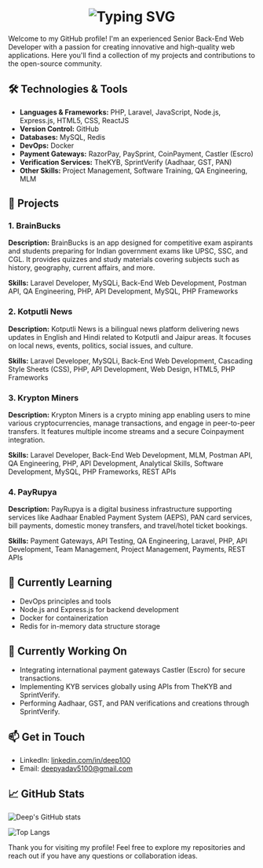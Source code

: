 <div align="center">
    <h1>
        <img src="https://readme-typing-svg.herokuapp.com?font=Jetbrains+mono&size=40&duration=3000&color=33FF33&center=true&vCenter=true&width=435&lines=Hey..+I'm+Deep;This+is..;..my+Github..;" alt="Typing SVG"/>
    </h1>
</div>

Welcome to my GitHub profile! I'm an experienced Senior Back-End Web Developer with a passion for creating innovative and high-quality web applications. Here you'll find a collection of my projects and contributions to the open-source community.

## 🛠️ Technologies & Tools

- **Languages & Frameworks:** PHP, Laravel, JavaScript, Node.js, Express.js, HTML5, CSS, ReactJS
- **Version Control:** GitHub
- **Databases:** MySQL, Redis
- **DevOps:** Docker
- **Payment Gateways:** RazorPay, PaySprint, CoinPayment, Castler (Escro)
- **Verification Services:** TheKYB, SprintVerify (Aadhaar, GST, PAN)
- **Other Skills:** Project Management, Software Training, QA Engineering, MLM

## 🚀 Projects

### 1. BrainBucks

**Description:** BrainBucks is an app designed for competitive exam aspirants and students preparing for Indian government exams like UPSC, SSC, and CGL. It provides quizzes and study materials covering subjects such as history, geography, current affairs, and more.

**Skills:** Laravel Developer, MySQLi, Back-End Web Development, Postman API, QA Engineering, PHP, API Development, MySQL, PHP Frameworks

### 2. Kotputli News

**Description:** Kotputli News is a bilingual news platform delivering news updates in English and Hindi related to Kotputli and Jaipur areas. It focuses on local news, events, politics, social issues, and culture.

**Skills:** Laravel Developer, MySQLi, Back-End Web Development, Cascading Style Sheets (CSS), PHP, API Development, Web Design, HTML5, PHP Frameworks

### 3. Krypton Miners

**Description:** Krypton Miners is a crypto mining app enabling users to mine various cryptocurrencies, manage transactions, and engage in peer-to-peer transfers. It features multiple income streams and a secure Coinpayment integration.

**Skills:** Laravel Developer, Back-End Web Development, MLM, Postman API, QA Engineering, PHP, API Development, Analytical Skills, Software Development, MySQL, PHP Frameworks, REST APIs

### 4. PayRupya

**Description:** PayRupya is a digital business infrastructure supporting services like Aadhaar Enabled Payment System (AEPS), PAN card services, bill payments, domestic money transfers, and travel/hotel ticket bookings.

**Skills:** Payment Gateways, API Testing, QA Engineering, Laravel, PHP, API Development, Team Management, Project Management, Payments, REST APIs

## 🌱 Currently Learning

- DevOps principles and tools
- Node.js and Express.js for backend development
- Docker for containerization
- Redis for in-memory data structure storage

## 💼 Currently Working On

- Integrating international payment gateways Castler (Escro) for secure transactions.
- Implementing KYB services globally using APIs from TheKYB and SprintVerify.
- Performing Aadhaar, GST, and PAN verifications and creations through SprintVerify.

## 📫 Get in Touch

- LinkedIn: [linkedin.com/in/deep100](https://www.linkedin.com/in/deep100)
- Email: [deepyadav5100@gmail.com](mailto:deepyadav5100@gmail.com)

## 📈 GitHub Stats

![Deep's GitHub stats](https://github-readme-stats.vercel.app/api?username=CodeWithHarry&show_icons=true&theme=radical)

![Top Langs](https://github-readme-stats.vercel.app/api/top-langs/?username=deep-yadav&layout=compact&theme=radical)

Thank you for visiting my profile! Feel free to explore my repositories and reach out if you have any questions or collaboration ideas.

